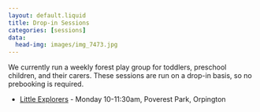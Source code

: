 ```yaml
---
layout: default.liquid
title: Drop-in Sessions
categories: [sessions]
data:
  head-img: images/img_7473.jpg
---
```


We currently run a weekly forest play group for toddlers,
preschool children, and their carers. These sessions are run on a
drop-in basis, so no prebooking is required.

 * [Little Explorers](little-explorers.html) - Monday 10-11:30am, Poverest Park, Orpington

